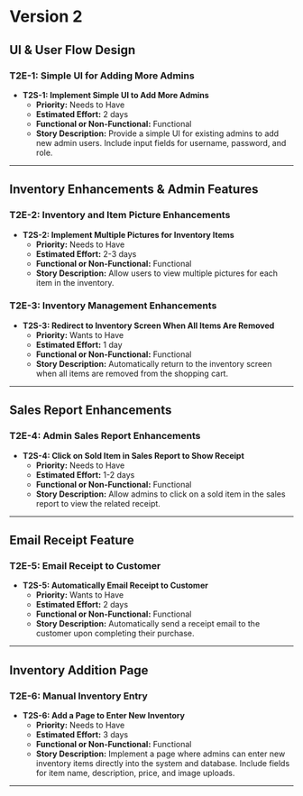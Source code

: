 # **Version 2**
## **UI & User Flow Design**
### **T2E-1: Simple UI for Adding More Admins**
- **T2S-1: Implement Simple UI to Add More Admins**  
  - **Priority:** Needs to Have  
  - **Estimated Effort:** 2 days  
  - **Functional or Non-Functional:** Functional  
  - **Story Description:** Provide a simple UI for existing admins to add new admin users. Include input fields for username, password, and role.

---

## **Inventory Enhancements & Admin Features**
### **T2E-2: Inventory and Item Picture Enhancements**
- **T2S-2: Implement Multiple Pictures for Inventory Items**  
  - **Priority:** Needs to Have  
  - **Estimated Effort:** 2-3 days  
  - **Functional or Non-Functional:** Functional  
  - **Story Description:** Allow users to view multiple pictures for each item in the inventory.

### **T2E-3: Inventory Management Enhancements**
- **T2S-3: Redirect to Inventory Screen When All Items Are Removed**  
  - **Priority:** Wants to Have  
  - **Estimated Effort:** 1 day  
  - **Functional or Non-Functional:** Functional  
  - **Story Description:** Automatically return to the inventory screen when all items are removed from the shopping cart.

---

## **Sales Report Enhancements**
### **T2E-4: Admin Sales Report Enhancements**
- **T2S-4: Click on Sold Item in Sales Report to Show Receipt**  
  - **Priority:** Needs to Have  
  - **Estimated Effort:** 1-2 days  
  - **Functional or Non-Functional:** Functional  
  - **Story Description:** Allow admins to click on a sold item in the sales report to view the related receipt.

---

## **Email Receipt Feature**
### **T2E-5: Email Receipt to Customer**
- **T2S-5: Automatically Email Receipt to Customer**  
  - **Priority:** Wants to Have  
  - **Estimated Effort:** 2 days  
  - **Functional or Non-Functional:** Functional  
  - **Story Description:** Automatically send a receipt email to the customer upon completing their purchase.

---

## **Inventory Addition Page**
### **T2E-6: Manual Inventory Entry**
- **T2S-6: Add a Page to Enter New Inventory**  
  - **Priority:** Needs to Have  
  - **Estimated Effort:** 3 days  
  - **Functional or Non-Functional:** Functional  
  - **Story Description:** Implement a page where admins can enter new inventory items directly into the system and database. Include fields for item name, description, price, and image uploads.

---



